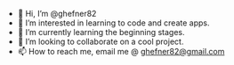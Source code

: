 - 👋 Hi, I’m @ghefner82
- 👀 I’m interested in learning to code and create apps.
- 🌱 I’m currently learning the beginning stages.
- 💞️ I’m looking to collaborate on a cool project.
- 📫 How to reach me, email me @ ghefner82@gmail.com

<!---
ghefner82/ghefner82 is a ✨ special ✨ repository because its `README.md` (this file) appears on your GitHub profile.
You can click the Preview link to take a look at your changes.
--->
